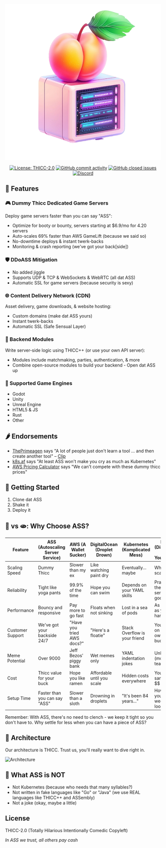 <p align="center">
  <picture>
      <img src="./media/icon.png" alt="Rivet">
  </picture>
</p>

<p align="center">
  <a href="#"><img alt="License: THICC-2.0" src="https://img.shields.io/badge/license-THICC--2.0-blue?style=flat-square"></a>
  <a href="#"><img alt="GitHub commit activity" src="https://img.shields.io/badge/commits-thicc-green?style=flat-square"/></a>
  <a href="#"><img alt="GitHub closed issues" src="https://img.shields.io/badge/issues-clenched-red?style=flat-square"/></a>
  <a href="#"><img alt="Discord" src="https://img.shields.io/badge/discord-dummy__thicc-purple?style=flat-square"/></a>
</p>

## 🍑 Features

### 🎮 Dummy Thicc Dedicated Game Servers

Deploy game servers faster than you can say "ASS":

- Optimize for booty or bounty, servers starting at $6.9/mo for 4.20 servers
- Auto-scales 69% faster than AWS GameLift (because we said so)
- No-downtime deploys & instant twerk-backs
- Monitoring & crash reporting (we've got your back[side])

### 🛡️ DDoASS Mitigation

- No added jiggle
- Supports UDP & TCP & WebSockets & WebRTC (all dat ASS)
- Automatic SSL for game servers (because security is sexy)

### 🌐 Content Delivery Network (CDN)

Asset delivery, game downloads, & website hosting:

- Custom domains (make dat ASS yours)
- Instant twerk-backs
- Automatic SSL (Safe Sensual Layer)

### 🧩 Backend Modules

Write server-side logic using THICC++ (or use your own API server):

- Modules include matchmaking, parties, authentication, & more
- Combine open-source modules to build your backend - Open dat ASS up

### 🚙 Supported Game Engines

- Godot
- Unity
- Unreal Engine
- HTML5 & JS
- Rust
- Other

## 🌶️ Endorsements

- [ThePrimeagen](https://x.com/ThePrimeagen) says "A lot of people just don't learn a tool ... and then create another tool" – [Clip](https://www.twitch.tv/theprimeagen/clip/FrigidHeartlessBananaRuleFive-MJmhAQ3gr2gcGSwX)
- [k8s.af](https://k8s.af) says "At least ASS won't make you cry as much as Kubernetes"
- [AWS Pricing Calculator](https://calculator.aws/#/) says "We can't compete with these dummy thicc prices"

## 🚀 Getting Started

1. Clone dat ASS
2. Shake it
3. Deploy it

## 🍑 vs 🫓: Why Choose ASS?

| Feature           | ASS (Autoscaling Server Service) | AWS (A Wallet Sucker) | DigitalOcean (Droplet Drown) | Kubernetes (Komplicated Mess) | DIY (Disaster It Yourself) |
|-------------------|----------------------------------|----------------------|------------------------------|-------------------------------|----------------------------|
| Scaling Speed     | Dummy Thicc                      | Slower than my ex    | Like watching paint dry      | Eventually... maybe           | What's scaling?            |
| Reliability       | Tight like yoga pants            | 99.9% of the time    | Hope you can swim            | Depends on your YAML skills   | Pray to the server gods    |
| Performance       | Bouncy and responsive            | Pay more to go fast  | Floats when not sinking      | Lost in a sea of pods         | As good as your hardware   |
| Customer Support  | We've got your backside 24/7     | "Have you tried AWS docs?" | "Here's a floatie"     | Stack Overflow is your friend | You're on your own, buddy  |
| Meme Potential    | Over 9000                        | Jeff Bezos' piggy bank | Wet memes only            | YAML indentation jokes        | Unlimited (mostly tears)   |
| Cost              | Thicc value for your buck        | Hope you like ramen  | Affordable until you scale   | Hidden costs everywhere       | Your sanity + $$           |
| Setup Time        | Faster than you can say "ASS"    | Slower than a sloth  | Drowning in droplets         | "It's been 84 years..."       | How's your weekend looking? |

Remember: With ASS, there's no need to clench - we keep it tight so you don't have to. Why settle for less when you can have a piece of ASS?

## 📐 Architecture

Our architecture is THICC. Trust us, you'll really want to dive right in.

![Architecture](./media/architecture.png)

## 🚫 What ASS is NOT

- Not Kubernetes (because who needs that many syllables?)
- Not written in fake languages like "Go" or "Java" (we use REAL languages like THICC++ and ASSembly)
- Not a joke (okay, maybe a little)

## License

THICC-2.0 (Totally Hilarious Intentionally Comedic Copyleft)


_In ASS we trust, all others pay cash_
